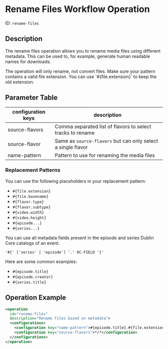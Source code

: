 Rename Files Workflow Operation
===============================

ID: `rename-files`

Description
-----------

The rename files operation allows you to rename media files using different metadata.
This can be used to, for example, generate human readable names for downloads.

<div class=warn>
    The operation will only rename, not convert files.
    Make sure your pattern contains a valid file extension.
    You can use `#{file.extension}` to keep the old extension.
</div>

Parameter Table
---------------

|configuration keys|description                                                                      |
|------------------|---------------------------------------------------------------------------------|
|source-flavors    |Comma separated list of flavors to select tracks to rename
|source-flavor     |Same as `source-flavors` but can only select a single flavor
|name-pattern      |Pattern to use for renaming the media files


### Replacement Patterns

You can use the following placeholders in your replacement pattern:

- `#{file.extension}`
- `#{file.basename}`
- `#{flavor.type}`
- `#{flavor.subtype}`
- `#{video.width}`
- `#{video.height}`
- `#{episode...}`
- `#{series...}`

You can use all metadata fields present in the episode and series Dublin Core catalogs of an event.

    '#{' ['series' | 'episode'] '.' DC-FIELD '}'

Here are some common examples:

- `#{episode.title}`
- `#{episode.creator}`
- `#{series.title}`


Operation Example
-----------------

```XML
<operation
  id="rename-files"
  description="Rename files based on metadata">
  <configurations>
    <configuration key="name-pattern">#{episode.title}.#{file.extension}</configuration>
    <configuration key="source-flavors">*/*</configuration>
  </configurations>
</operation>
```
